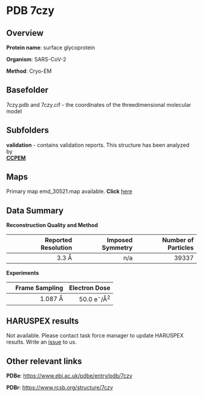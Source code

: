 # PDB 7czy

## Overview

**Protein name**: surface glycoprotein

**Organism**: SARS-CoV-2

**Method**: Cryo-EM



## Basefolder

7czy.pdb and 7czy.cif - the coordinates of the threedimensional molecular model

## Subfolders





**validation** - contains validation reports. This structure has been analyzed by <br>     [**CCPEM**](https://github.com/thorn-lab/coronavirus_structural_task_force/tree/master/pdb/surface_glycoprotein/SARS-CoV-2/7czy/validation/ccpem-validation)



## Maps

Primary map emd_30521.map available. **Click** [here](http://ftp.wwpdb.org/pub/emdb/structures/EMD-30521/map/) 

## Data Summary
**Reconstruction Quality and Method**

|   | Reported Resolution | Imposed Symmetry | Number of Particles |
|---|-------------:|----------------:|--------------:|
|   |3.3 Å|n/a|39337|

**Experiments**

|   | Frame Sampling | Electron Dose |
|---|-------------:|----------------:|
|   |1.087 Å|50.0 e<sup>-</sup>/Å<sup>2</sup>|

## HARUSPEX results

Not available. Please contact task force manager to update HARUSPEX results. Write an [issue](https://github.com/thorn-lab/coronavirus_structural_task_force/issues) to us.

## Other relevant links 
**PDBe**:  https://www.ebi.ac.uk/pdbe/entry/pdb/7czy
 
**PDBr**: https://www.rcsb.org/structure/7czy 
